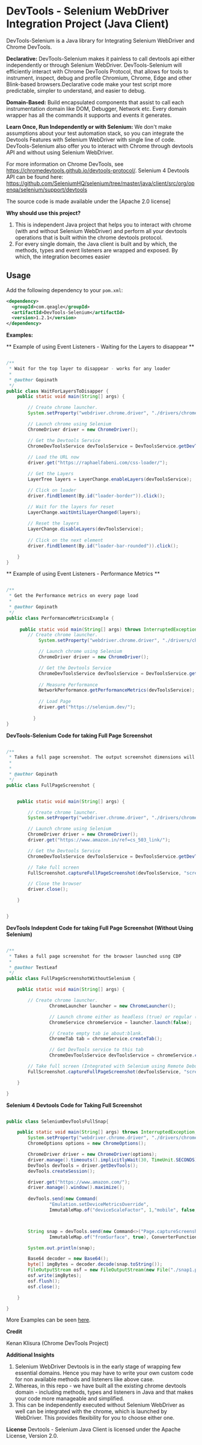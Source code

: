 # DevTools - Selenium WebDriver Integration Project (Java Client)

DevTools-Selenium is a Java library for Integrating Selenium WebDriver and Chrome DevTools.

**Declarative:** DevTools-Selenium makes it painless to call devtools api either independently or through Selenium WebDriver. DevTools-Selenium will efficiently interact with Chrome DevTools Protocol, that allows for tools to instrument, inspect, debug and profile Chromium, Chrome, Edge and other Blink-based browsers.Declarative code make your test script more predictable, simpler to understand, and easier to debug.

**Domain-Based:** Build encapsulated components that assist to call each instrumentation domain like DOM, Debugger, Network etc. Every domain wrapper has all the commands it supports and events it generates. 

**Learn Once, Run Independently or with Selenium:** We don't make assumptions about your test automation stack, so you can integrate the Devtools Features with Selenium WebDriver with single line of code. DevTools-Selenium also offer you to interact with Chrome through devtools API and without using Selenium WebDriver.

For more information on Chrome DevTools, see https://chromedevtools.github.io/devtools-protocol/.
Selenium 4 Devtools API can be found here: https://github.com/SeleniumHQ/selenium/tree/master/java/client/src/org/openqa/selenium/support/devtools

The source code is made available under the [Apache 2.0 license]


**Why should use this project?**

1) This is independent Java project that helps you to interact with chrome (with and without Selenium WebDriver) and perform all your devtools operations that is built within the chrome devtools protocol.
2) For every single domain, the Java client is built and by which, the methods, types and event listeners are wrapped and exposed. By which, the integration becomes easier 

## Usage

Add the following dependency to your `pom.xml`:

```xml
<dependency>
  <groupId>com.qeagle</groupId>
  <artifactId>DevTools-Selenium</artifactId>
  <version>1.2.1</version>
</dependency>
```
**Examples:**

** Example of using Event Listeners - Waiting for the Layers to disappear **

```java

/**
 * Wait for the top layer to disappear - works for any loader
 *
 * @author Gopinath
 */
public class WaitForLayersToDisapper {
	public static void main(String[] args) {

		// Create chrome launcher.
		System.setProperty("webdriver.chrome.driver", "./drivers/chromedriver.exe");

		// Launch chrome using Selenium
		ChromeDriver driver = new ChromeDriver();

		// Get the Devtools Service
		ChromeDevToolsService devToolsService = DevToolsService.getDevToolsService(driver);
		
		// Load the URL now
		driver.get("https://raphaelfabeni.com/css-loader/");

		// Get the Layers 
		LayerTree layers = LayerChange.enableLayers(devToolsService);

		// Click on loader
		driver.findElement(By.id("loader-border")).click();

		// Wait for the layers for reset
		LayerChange.waitUntilLayerChanged(layers);
		
		// Reset the layers
		LayerChange.disableLayers(devToolsService);
		
		// Click on the next element
		driver.findElement(By.id("loader-bar-rounded")).click();

	}
}

```

** Example of using Event Listeners - Performance Metrics **

```java

/**
 * Get the Performance metrics on every page load
 *
 * @author Gopinath
 */
public class PerformanceMetricsExample {
	
	 public static void main(String[] args) throws InterruptedException {
		// Create chrome launcher.
			System.setProperty("webdriver.chrome.driver", "./drivers/chromedriver.exe");

			// Launch chrome using Selenium
			ChromeDriver driver = new ChromeDriver();

			// Get the Devtools Service
			ChromeDevToolsService devToolsService = DevToolsService.getDevToolsService(driver);
			
			// Measure Performance
			NetworkPerformance.getPerformanceMetrics(devToolsService);
			
			// Load Page
			driver.get("https://selenium.dev/");
			
		  }
}

```

**DevTools-Selenium Code for taking Full Page Screenshot**

```java

/**
 * Takes a full page screenshot. The output screenshot dimensions will be page width x page height
 * 
 *
 * @author Gopinath
 */
public class FullPageScreenshot {


	public static void main(String[] args) {

		// Create chrome launcher.
		System.setProperty("webdriver.chrome.driver", "./drivers/chromedriver.exe");

		// Launch chrome using Selenium
		ChromeDriver driver = new ChromeDriver();
		driver.get("https://www.amazon.in/ref=cs_503_link/");

		// Get the Devtools Service
		ChromeDevToolsService devToolsService = DevToolsService.getDevToolsService(driver);

		// Take full screen
		FullScreenshot.captureFullPageScreenshot(devToolsService, "screenshot.png");

		// Close the browser
		driver.close();

	}


}

```

**DevTools Indepdent Code for taking Full Page Screenshot (Without Using Selenium)**

```java

/**
 * Takes a full page screenshot for the browser launched usng CDP
 *
 * @author TestLeaf
 */
public class FullPageScreenshotWithoutSelenium {

	public static void main(String[] args) {

		// Create chrome launcher.
                ChromeLauncher launcher = new ChromeLauncher();

                // Launch chrome either as headless (true) or regular (false).
                ChromeService chromeService = launcher.launch(false);

                // Create empty tab ie about:blank.
                ChromeTab tab = chromeService.createTab();

                // Get DevTools service to this tab
                ChromeDevToolsService devToolsService = chromeService.createDevToolsService(tab);

		// Take full screen (Integrated with Selenium using Remote Debugger Address
		FullScreenshot.captureFullPageScreenshot(devToolsService, "screenshot.png");

	}

}

```
**Selenium 4 Devtools Code for Taking Full Screenshot**

```java

public class SeleniumDevToolsFullSnap{

	public static void main(String[] args) throws InterruptedException, IOException {
		System.setProperty("webdriver.chrome.driver", "./drivers/chromedriver.exe");
		ChromeOptions options = new ChromeOptions();

		ChromeDriver driver = new ChromeDriver(options);
		driver.manage().timeouts().implicitlyWait(30, TimeUnit.SECONDS);
		DevTools devTools = driver.getDevTools();
		devTools.createSession();

		driver.get("https://www.amazon.com/");
		driver.manage().window().maximize();
		
		devTools.send(new Command(
				"Emulation.setDeviceMetricsOverride",
				ImmutableMap.of("deviceScaleFactor", 1,"mobile", false,"width",1400,"height",2000)));



		String snap = devTools.send(new Command<>("Page.captureScreenshot",
				ImmutableMap.of("fromSurface", true), ConverterFunctions.map("data", String.class)));

		System.out.println(snap);

		Base64 decoder = new Base64();
		byte[] imgBytes = decoder.decode(snap.toString());
		FileOutputStream osf = new FileOutputStream(new File("./snap1.png"));
		osf.write(imgBytes);
		osf.flush();
		osf.close();

	}

}


```



More Examples can be seen [here](https://github.com/testleaf-software/devtools-selenium/tree/master/ChromeDevTools/src/test/java/com/github/qeagle/devtools/examples). 

**Credit**

Kenan Klisura (Chrome DevTools Project)

**Additional Insights**

1) Selenium WebDriver Devtools is in the early stage of wrapping few essential domains. Hence you may have to write your own custom code for non available methods and listeners like above case. 
2) Whereas, in this repo - we have built all the existing chrome devtools domain - including methods, types and listeners in Java and that makes your code more manageable and simplified.
3) This can be independently executed without Selenium WebDriver as well can be integrated with the chrome, which is launched by WebDriver. This provides flexibility for you to choose either one.

**License**
Devtools - Selenium Java Client is licensed under the Apache License, Version 2.0. 
